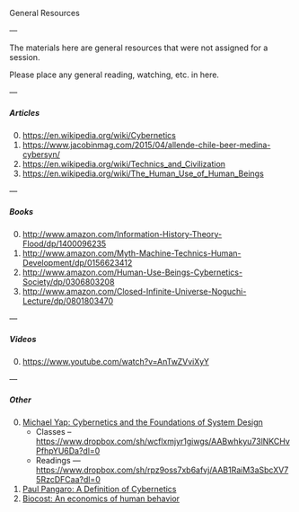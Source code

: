 General Resources

—

The materials here are general resources that were not assigned for a session.

Please place any general reading, watching, etc. in here.

—

##### Articles

0. https://en.wikipedia.org/wiki/Cybernetics
1. https://www.jacobinmag.com/2015/04/allende-chile-beer-medina-cybersyn/
2. https://en.wikipedia.org/wiki/Technics_and_Civilization
3. https://en.wikipedia.org/wiki/The_Human_Use_of_Human_Beings

—

##### Books

0. http://www.amazon.com/Information-History-Theory-Flood/dp/1400096235
1. http://www.amazon.com/Myth-Machine-Technics-Human-Development/dp/0156623412
2. http://www.amazon.com/Human-Use-Beings-Cybernetics-Society/dp/0306803208
3. http://www.amazon.com/Closed-Infinite-Universe-Noguchi-Lecture/dp/0801803470

—

##### Videos

0. https://www.youtube.com/watch?v=AnTwZVviXyY

—

##### Other

0. [Michael Yap: Cybernetics and the Foundations of System Design](https://docs.google.com/document/d/1m82iJqnZc8BPhA8rNkanTxodyhKI0-wLtfKdLvhNSto/edit#heading=h.2zurizhlxl0v)
    - Classes – https://www.dropbox.com/sh/wcflxmjyr1giwgs/AABwhkyu73lNKCHvPfhpYU6Da?dl=0
    - Readings — https://www.dropbox.com/sh/rpz9oss7xb6afvj/AAB1RaiM3aSbcXV75RzcDFCaa?dl=0
1. [Paul Pangaro: A Definition of Cybernetics](http://www.pangaro.com/definition-cybernetics.html)
2. [Biocost: An economics of human behavior](http://pangaro.com/sva2010/Biocost_091105.pdf)
